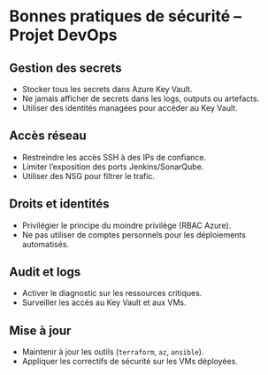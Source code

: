 # Bonnes pratiques de sécurité – Projet DevOps

## Gestion des secrets

- Stocker tous les secrets dans Azure Key Vault.
- Ne jamais afficher de secrets dans les logs, outputs ou artefacts.
- Utiliser des identités managées pour accéder au Key Vault.

## Accès réseau

- Restreindre les accès SSH à des IPs de confiance.
- Limiter l’exposition des ports Jenkins/SonarQube.
- Utiliser des NSG pour filtrer le trafic.

## Droits et identités

- Privilégier le principe du moindre privilège (RBAC Azure).
- Ne pas utiliser de comptes personnels pour les déploiements automatisés.

## Audit et logs

- Activer le diagnostic sur les ressources critiques.
- Surveiller les accès au Key Vault et aux VMs.

## Mise à jour

- Maintenir à jour les outils (`terraform`, `az`, `ansible`).
- Appliquer les correctifs de sécurité sur les VMs déployées.
